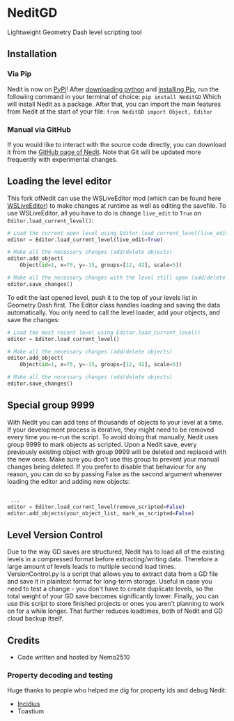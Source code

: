 # NeditGD

 Lightweight Geometry Dash level scripting tool

## Installation

### Via Pip

 Nedit is now on [PyPi](https://pypi.org/project/NeditGD/)! After [downloading python](https://www.python.org/downloads/) and [installing Pip](https://pip.pypa.io/en/stable/installation/), run the following command in your terminal of choice:
`pip install NeditGD`
 Which will install Nedit as a package. After that, you can import the main features from Nedit at the start of your file:
`from NeditGD import Object, Editor`

### Manual via GitHub

 If you would like to interact with the source code directly, you can download it from the [GitHub page of Nedit](https://github.com/Boris-Filin/NeditGD).
 Note that Git will be updated more frequently with experimental changes.

## Loading the level editor
 This fork ofNedit can use the WSLiveEditor mod (which can be found here [WSLiveEditor](https://github.com/iAndyHD3/WSLiveEditor))
 to make changes at runtime as well as editing the savefile.
 To use WSLiveEditor, all you have to do is change `live_edit` to `True` on `Editor.load_current_level()`:
 

```python
# Load the current open level using Editor.load_current_level(live_edit=True)
editor = Editor.load_current_level(live_edit=True)

# Make all the necessary changes (add/delete objects)
editor.add_object(
    Object(id=1, x=75, y=-15, groups=[12, 42], scale=5))

# Make all the necessary changes with the level still open (add/delete objects)
editor.save_changes()
```


To edit the last opened level, push it to the top of your levels list in Geometry Dash first.
The Editor class handles loading and saving the data automatically. You only need to call the level loader, add your objects, and save the changes:

```python
# Load the most recent level using Editor.load_current_level()
editor = Editor.load_current_level()

# Make all the necessary changes (add/delete objects)
editor.add_object(
    Object(id=1, x=75, y=-15, groups=[12, 42], scale=5))

# Make all the necessary changes (add/delete objects)
editor.save_changes()
```

## Special group 9999

 With Nedit you can add tens of thousands of objects to your level at a time. If your development process is iterative, they might need to be removed every time you re-run the script. To avoid doing that manually, Nedit uses group 9999 to mark objects as scripted. Upon a Nedit save, every previously existing object with group 9999 will be deleted and replaced with the new ones. Make sure you don't use this group to prevent your manual changes being deleted.
 If you prefer to disable that behaviour for any reason, you can do so by passing False as the second argument whenever loading the editor and adding new objects:

```python

 ...
editor = Editor.load_current_level(remove_scripted=False)
editor.add_objects(your_object_list, mark_as_scripted=False)
```

## Level Version Control

 Due to the way GD saves are structured, Nedit has to load all of the existing levels in a compressed format before extracting/writing data. Therefore a large amount of levels leads to multiple second load times.
 VersionControl.py is a script that allows you to extract data from a GD file and save it in plaintext format for long-term storage. Useful in case you need to test a change - you don't have to create duplicate levels, so the total weight of your GD save becomes significantly lower.
 Finally, you can use this script to store finished projects or ones you aren't planning to work on for a while longer. That further reduces loadtimes, both of Nedit and GD cloud backup itself.

## Credits

* Code written and hosted by Nemo2510

### Property decoding and testing

Huge thanks to people who helped me dig for property ids and debug Nedit:

* [Incidius](https://github.com/Incidius)
* Toastium
